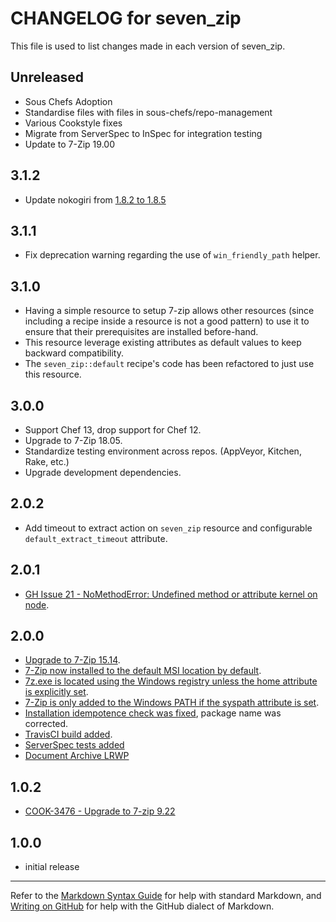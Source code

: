 # CHANGELOG for seven_zip

This file is used to list changes made in each version of seven_zip.

## Unreleased

- Sous Chefs Adoption
- Standardise files with files in sous-chefs/repo-management
- Various Cookstyle fixes
- Migrate from ServerSpec to InSpec for integration testing
- Update to 7-Zip 19.00

## 3.1.2

- Update nokogiri from [1.8.2 to 1.8.5](https://snyk.io/vuln/SNYK-RUBY-NOKOGIRI-72433)

## 3.1.1

- Fix deprecation warning regarding the use of `win_friendly_path` helper.

## 3.1.0

- Having a simple resource to setup 7-zip allows other resources (since including a recipe inside a resource is not a good pattern) to use it to ensure that their prerequisites are installed before-hand.
- This resource leverage existing attributes as default values to keep backward compatibility.
- The `seven_zip::default` recipe's code has been refactored to just use this resource.

## 3.0.0

- Support Chef 13, drop support for Chef 12.
- Upgrade to 7-Zip 18.05.
- Standardize testing environment across repos.  (AppVeyor, Kitchen, Rake, etc.)
- Upgrade development dependencies.

## 2.0.2

- Add timeout to extract action on `seven_zip` resource and configurable `default_extract_timeout` attribute.

## 2.0.1

- [GH Issue 21 - NoMethodError: Undefined method or attribute kernel on node](https://github.com/daptiv/seven_zip/issues/21).

## 2.0.0

- [Upgrade to 7-Zip 15.14](https://github.com/daptiv/seven_zip/pull/9).
- [7-Zip now installed to the default MSI location by default](https://github.com/daptiv/seven_zip/pull/11).
- [7z.exe is located using the Windows registry unless the home attribute is explicitly set](https://github.com/daptiv/seven_zip/pull/10).
- [7-Zip is only added to the Windows PATH if the syspath attribute is set](https://github.com/daptiv/seven_zip/pull/11).
- [Installation idempotence check was fixed](https://github.com/daptiv/seven_zip/pull/14), package name was corrected.
- [TravisCI build added](https://github.com/daptiv/seven_zip/pull/12).
- [ServerSpec tests added](https://github.com/daptiv/seven_zip/pull/9)
- [Document Archive LRWP](https://github.com/daptiv/seven_zip/pull/6)

## 1.0.2

- [COOK-3476 - Upgrade to 7-zip 9.22](https://tickets.opscode.com/browse/COOK-3476)

## 1.0.0

- initial release

---

Refer to the [Markdown Syntax Guide](https://daringfireball.net/projects/markdown/syntax) for help with standard Markdown, and [Writing on GitHub](https://help.github.com/categories/writing-on-github/) for help with the GitHub dialect of Markdown.
